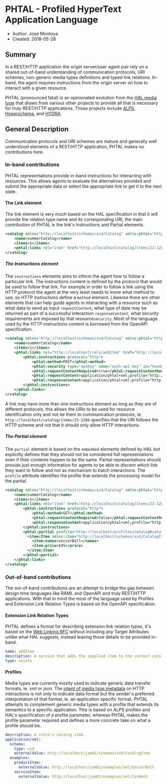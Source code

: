 # PHTAL - Profiled HyperText Application Language
* Author: Jose Montoya
* Created: 2018-05-28

## Summary
In a REST/HTTP application the origin server/user agent pair rely on a shared out-of-band understanding of communication protocols, URI schemes, non-generic media types definitions and typed link relations. In-band, the agent requires instructions from the origin server on how to interact with a given resource.

PHTAL (pronounced fatal) is an opinionated evolution from the [HAL media type](http://stateless.co/hal_specification.html) that draws from various other projects to provide all that is necessary for truly REST/HTTP applications. Those projects include [ALPS](http://alps.io/), [Hyperschema](https://datatracker.ietf.org/doc/draft-handrews-json-schema-hyperschema/), and [  HYDRA](https://www.markus-lanthaler.com/hydra/).

## General Description
Communication protocols and URI schemes are mature and generally well understood elements of a REST/HTTP application, PHTAL makes no contributions here.

### In-band contributions
PHTAL representations provide in-band instructions for interacting with resources. This allows agents to evaluate the alternatives provided and submit the appropriate data or select the appropriate link to get it to the next state.

#### The Link element
The link element is very much based on the HAL specification in that it will provide the relation type name and its corresponding URI, the main contribution of PHTAL is the link's  Instructions and Partial elements.

```xml
<catalog xmlns="http://localhost/schemas/xsd/Catalog" xmlns:phtal="http://localhost/schemas/xsd/Phtal">
    <name>summerCatalog</name>
    <items>1</items>
    <phtal:links rel="item" href="http://localhost/catalog/items/23-1289">
</catalog>
```

##### The Instructions element
The `instructions` elements aims to inform the agent how to follow a particular link. The instructions content is defined by the protocol that would be used to follow that link. For example in order to follow a link using the HTTP protocol the agent at the very least needs to know what method to use, so HTTP instructions define a `method` element. Likewise there are other elements that can help guide agents in interacting with a resource such as what data to send as input `requestContent`, what type of data may be returned as part of a successful interaction `responseContent`, what security requirements are imposed by that resource`security`. Most of the language used by the HTTP instructions content is borrowed from the OpenAPI specification.

```xml
<catalog xmlns="http://localhost/schemas/xsd/Catalog" xmlns:phtal="http://localhost/schemas/xsd/Phtal">
    <name>summerCatalog</name>
    <items>1</items>
    <phtal:links rel="http://localhost/rels/addItem" href="http://localhost/catalog/items">
        <phtal:instructions protocol="http">
            <phtal:method>POST</phtal:method>
            <phtal:security type="apiKey" name="auth-api-key" in="header"/>
            <phtal:requestContentRequired>true</phtal:requestContentRequired>
            <phtal:requestContent>application/phtal+xml;profile="http://localhost/profiles/catalog#addItemRequest"</phtal:requestContent>
            <phtal:responseContent>application/phtal+xml;profile="http://localhost/profiles/catalog#addItemResult"</phtal:responseContent>
        </phtal:instructions>
    </phtal:links>
</catalog>
```

A link may have more than one instructions element as long as they are of different protocols, this allows the URIs to be used for resource identification only and not tie them to communication protocols, ie. `http://localhost/catalog/items/23-1289` specifies that the URI follows the HTTP scheme and not that it should only allow HTTP interactions.

##### The Partial element
The `partial` element is based on the `embedded` elements defined by HAL but explicitly defines that they should not be considered full representations even if their contents happen to be the same. Partial representations should provide just enough information for agents to be able to discern which link they want to follow and not as mechanism to batch interactions. The `profile` attribute identifies the profile that extends the processing model for the partial.

```xml
<catalog xmlns="http://localhost/schemas/xsd/Catalog" xmlns:phtal="http://localhost/schemas/xsd/Phtal">
    <name>summerCatalog</name>
    <items>1</items>
    <phtal:links rel="item" href="http://localhost/catalog/items/23-1289">
        <phtal:instructions protocol="http">
            <phtal:method>GET</phtal:method>
            <phtal:requestContentRequired>false</phtal:requestContentRequired>
            <phtal:responseContent>application/phtal+xml;profile="http://localhost/profiles/catalog#catalogItem"</phtal:responseContent>
        </phtal:instructions>
        <phtal:partial profile="http://localhost/profiles/catalog#catalogItem">
          <item:Item xmlns:item="http://localhost/schemas/xsd/CatalogItem">
            <item:namex>soccerBall</namex>
            <item:price>$45</price>
          </item:Item>
        </phtal:partial>
    </phtal:links>
</catalog>
```

### Out-of-band contributions
The out-of-band contributions are an attempt to bridge the gap between design time languages like RAML and OpenAPI and truly REST/HTTP applications. With that in mind the most of the language used by Profiles and Extension Link Relation Types is based on the OpenAPI specification.

#### Extension Link Relation Types
PHTAL defines a format for describing extension link relation types, it's based on the [Web Linking RFC](https://tools.ietf.org/html/rfc8288) without including any Target Attributes unlike what HAL suggests, instead leaving those details to be provided in-band.
```yaml
name: addItem
description: A service that adds the supplied item to the context catalog
type: unsafe
```

#### Profiles
Media types are currently mostly used to indicate generic data transfer formats, ie. xml or json. The [intent of media type metadata](https://www.w3.org/2001/tag/doc/mime-respect-20130422#media-type) on HTTP interactions is not only to indicate data format but the sender's preferred interpretation of that format, ie. an application specific format. PHTAL attempts to complement generic media types with a profile that extends its semantics to a specific application. This is based on ALPS profiles and HAL's specification of a profile parameter, whereas PHTAL makes the profile parameter required and defines a more concrete take on what a profile should be.

```yaml
description: A store's catalog item.
application/xml:
  schema:
    type: xsd
    externalValue: http://localhost/jam01/schemas/xsd/CatalogItem
  examples:
    productItem:
      externalValue: http://localhost/jam01/examples/xml/SoccerBall
    serviceItem:
      externalValue: http://localhost/jam01/examples/xml/CarWash
```
